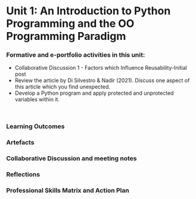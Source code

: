 # Unit 1: An Introduction to Python Programming and the OO Programming Paradigm


### Formative and e-portfolio activities in this unit:
 - Collaborative Discussion 1 - Factors which Influence Reusability-Initial post
 - Review the article by Di Silvestro & Nadir (2021). Discuss one aspect of this article which you find unexpected.
 - Develop a Python program and apply protected and unprotected variables within it.
</br>

### Learning Outcomes
### Artefacts
### Collaborative Discussion and meeting notes
### Reflections
### Professional Skills Matrix and Action Plan



